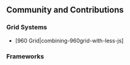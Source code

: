 ## Community and Contributions







### Grid Systems

* [960 Grid|combining-960grid-with-less-js]


### Frameworks
